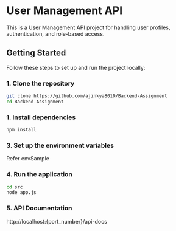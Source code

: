 # User Management API

This is a User Management API project for handling user profiles, authentication, and role-based access.

## Getting Started

Follow these steps to set up and run the project locally:

### 1. Clone the repository

```bash
git clone https://github.com/ajinkya8010/Backend-Assignment
cd Backend-Assignment
```

### 1. Install dependencies
```bash
npm install
```

### 3. Set up the environment variables
Refer envSample

### 4. Run the application
```bash
cd src
node app.js
```

### 5. API Documentation
http://localhost:{port_number}/api-docs



